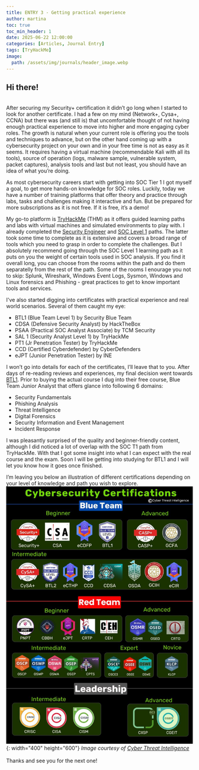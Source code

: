 ```yaml
---
title: ENTRY 3 - Getting practical experience
author: martina
toc: true
toc_min_header: 1
date: 2025-06-22 12:00:00
categories: [Articles, Journal Entry]
tags: [TryHackMe]
image:
  path: /assets/img/journals/header_image.webp
---
```


## Hi there!
<br>
After securing my Security+ certification it didn’t go long when I started to look for another certificate. I had a few on my mind (Network+, Cysa+, CCNA) but there was (and still is) that uncomfortable thought of not having enough practical experience to move into higher and more engaging cyber roles. The growth is natural when your current role is offering you the tools and techniques to advance, but on the other hand coming up with a cybersecurity project on your own and in your free time is not as easy as it seems. It requires having a virtual machine (recommendable Kali with all its tools), source of operation (logs, malware sample, vulnerable system, packet captures), analysis tools and last but not least, you should have an idea of what you’re doing.

As most cybersecurity careers start with getting into SOC Tier 1 I got myself a goal, to get more hands-on knowledge for SOC roles. Luckily, today we have a number of training platforms that offer theory and practice through labs, tasks and challenges making it interactive and fun. But be prepared for more subscriptions as it is not free. If it is free, it’s a demo!

My go-to platform is [TryHackMe](https://tryhackme.com/) (THM) as it offers guided learning paths and labs with virtual machines and simulated environments to play with. I already completed the [Security Engineer](https://tryhackme.com/path/outline/security-engineer-training) and [SOC Level 1](https://tryhackme.com/path/outline/soclevel1) paths. The latter took some time to complete as it is extensive and covers a broad range of tools which you need to grasp in order to complete the challenges. But I absolutely recommend going through the SOC Level 1 learning path as it puts on you the weight of certain tools used in SOC analysis. If you find it overall long, you can choose from the rooms within the path and do them separatelly from the rest of the path. Some of the rooms I enourage you not to skip: Splunk, Wireshark, Windows Event Logs, Sysmon, Windows and Linux forensics and Phishing - great practices to get to know important tools and services.

I've also started digging into certificates with practical experience and real world scenarios. Several of them caught my eye:
* BTL1 (Blue Team Level 1) by Security Blue Team
* CDSA (Defensive Security Analyst) by HackTheBox
* PSAA (Practical SOC Analyst Associate) by TCM Security
* SAL 1 (Security Analyst Level 1) by TryHackMe
* PT1 (Jr Penetration Tester) by TryHackMe
* CCD (Certified Cyberdefender) by CyberDefenders
* eJPT (Junior Penetration Tester) by INE

I won’t go into details for each of the certificates, I’ll leave that to you. After days of re-reading reviews and experiences, my final decision went towards [BTL1](https://www.securityblue.team/certifications/blue-team-level-1). Prior to buying the actual course I dug into their free course, Blue Team Junior Analyst that offers glance into following 6 domains:
* Security Fundamentals
* Phishing Analysis
* Threat Intelligence
* Digital Forensics
* Security Information and Event Management
* Incident Response

I was pleasantly surprised of the quality and beginner-friendly content, although I did noticed a lot of overlap with the SOC T1 path from TryHackMe. With that I got some insight into what I can expect with the real course and the exam. Soon I will be getting into studying for BTL1 and I will let you know how it goes once finished.

I’m leaving you below an illustration of different certifications depending on your level of knowledge and path you wish to explore.
<br>
![Image](/assets/img/journals/entry3/certificates.png){: width="400" height="600"}
*Image courtesy of [Cyber Threat Intelligence](https://www.linkedin.com/posts/cyber-threat-intel_cybersecurity-infosec-certifications-activity-7333439405589676032-XbeA?utm_source=social_share_send&utm_medium=member_desktop_web&rcm=ACoAACyRfZ4B8dRZ9JGeJvz-S1eR5uzf5SGAFC8)*
<br>
<br>
Thanks and see you for the next one!
<br>
<br>
